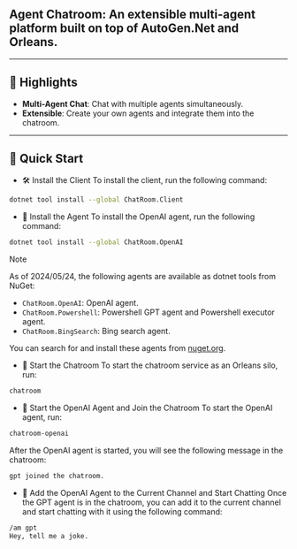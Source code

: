 ## Agent Chatroom: An extensible multi-agent platform built on top of AutoGen.Net and Orleans.

---

## 🌟 Highlights
- **Multi-Agent Chat**: Chat with multiple agents simultaneously.
- **Extensible**: Create your own agents and integrate them into the chatroom.

---

## 🚀 Quick Start

- 🛠️ Install the Client
To install the client, run the following command:
```bash
dotnet tool install --global ChatRoom.Client
```

- 🧩 Install the Agent
To install the OpenAI agent, run the following command:
```bash
dotnet tool install --global ChatRoom.OpenAI
```

> [!Note]
> As of 2024/05/24, the following agents are available as dotnet tools from NuGet:
> - `ChatRoom.OpenAI`: OpenAI agent.
> - `ChatRoom.Powershell`: Powershell GPT agent and Powershell executor agent.
> - `ChatRoom.BingSearch`: Bing search agent.

You can search for and install these agents from [nuget.org](https://www.nuget.org/).

- 🚪 Start the Chatroom
To start the chatroom service as an Orleans silo, run:
```bash
chatroom
```

- 🤖 Start the OpenAI Agent and Join the Chatroom
To start the OpenAI agent, run:
```bash
chatroom-openai
```

After the OpenAI agent is started, you will see the following message in the chatroom:
```bash
gpt joined the chatroom.
```

- 💬 Add the OpenAI Agent to the Current Channel and Start Chatting
Once the GPT agent is in the chatroom, you can add it to the current channel and start chatting with it using the following command:
```bash
/am gpt
Hey, tell me a joke.
```